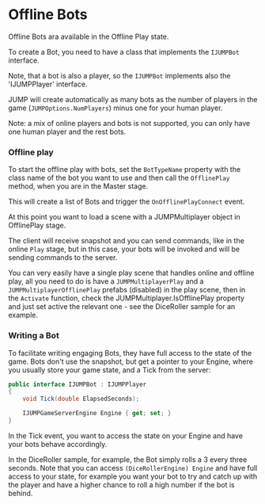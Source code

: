 # Offline Bots

Offline Bots ara available in the Offline Play state.

To create a Bot, you need to have a class that implements the `IJUMPBot` interface.

Note, that a bot is also a player, so the `IJUMPBot` implements also the 'IJUMPPlayer' interface.

JUMP will create automatically as many bots as the number of players in the game (`JUMPOptions.NumPlayers`) minus one for your human player.

Note: a mix of online players and bots is not supported, you can only have one human player and the rest bots.

### Offline play

To start the offline play with bots, set the `BotTypeName` property with the class name of the bot you want to use and then call the `OfflinePlay` method, when you are in the Master stage.

This will create a list of Bots and trigger the `OnOfflinePlayConnect` event.

At this point you want to load a scene with a JUMPMultiplayer object in OfflinePlay stage.

The client will receive snapshot and you can send commands, like in the online `Play` stage, but in this case, your bots will be invoked and will be sending commands to the server.

You can very easily have a single play scene that handles online and offline play, all you need to do is have a `JUMPMultiplayerPlay` and a `JUMPMultiplayerOfflinePlay` prefabs (disabled) in the play scene, then in the `Activate` function, check the JUMPMultiplayer.IsOfflinePlay property and just set active the relevant one - see the DiceRoller sample for an example.

### Writing a Bot

To facilitate writing engaging Bots, they have full access to the state of the game.
Bots don't use the snapshot, but get a pointer to your Engine, where you usually store your game state, and a Tick from the server:

```c#
public interface IJUMPBot : IJUMPPlayer
{
	void Tick(double ElapsedSeconds);

	IJUMPGameServerEngine Engine { get; set; }
}
```

In the Tick event, you want to access the state on your Engine and have your bots behave accordingly.

In the DiceRoller sample, for example, the Bot simply rolls a 3 every three seconds. Note that you can access `(DiceRollerEngine) Engine` and have full access to your state, for example you want your bot to try and catch up with the player and have a higher chance to roll a high number if the bot is behind.